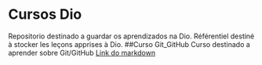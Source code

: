 # Cursos Dio
Repositorio destinado a guardar os aprendizados na Dio.
Référentiel destiné à stocker les leçons apprises à Dio.
##Curso Git_GitHub
Curso destinado a aprender sobre Git/GitHub
[Link do markdown](https://www.markdownguide.org/basic-syntax/)
